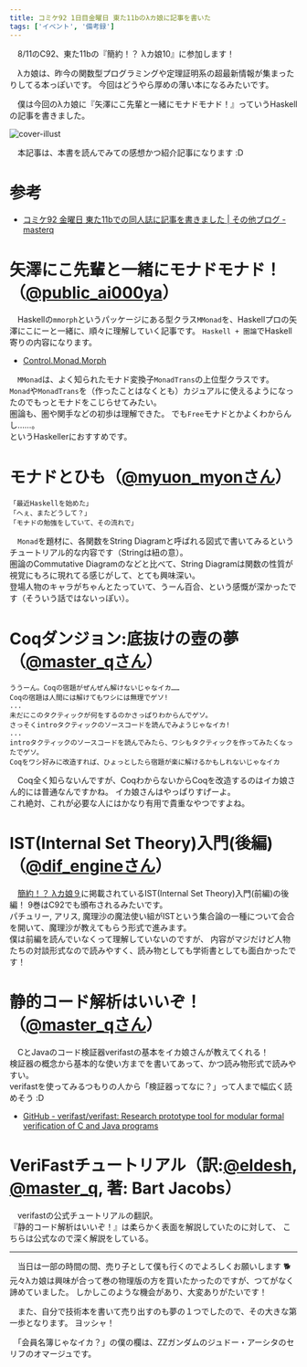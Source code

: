 ```yaml
---
title: コミケ92 1日目金曜日 東た11bのλカ娘に記事を書いた
tags: ['イベント', '備考録']
---
```

　8/11のC92、東た11bの『簡約！？ λカ娘10』に参加します！

　λカ娘は、昨今の関数型プログラミングや定理証明系の超最新情報が集まったりしてる本っぽいです。
今回はどうやら厚めの薄い本になるみたいです。

　僕は今回のλカ娘に『矢澤にこ先輩と一緒にモナドモナド！』っていうHaskellの記事を書きました。

![cover-illust](/2017-08-06-ikamusume-yaruzo/cover.png)


　本記事は、本書を読んでみての感想かつ紹介記事になります :D


# 参考

- [コミケ92 金曜日 東た11bでの同人誌に記事を書きました | その他ブログ - masterq](https://kiwamu.wordpress.com/2017/08/04/コミケ92-金曜日-東た11bでの同人誌に記事を書きまし/)


# 矢澤にこ先輩と一緒にモナドモナド！（[\@public_ai000ya](https://twitter.com/public_ai000ya)）
　Haskellの`mmorph`というパッケージにある型クラス`MMonad`を、Haskellプロの矢澤にこにーと一緒に、順々に理解していく記事です。
`Haskell + 圏論`でHaskell寄りの内容になります。

- [Control.Monad.Morph](https://www.stackage.org/haddock/lts-8.11/mmorph-1.0.9/Control-Monad-Morph.html#t:MMonad)

　`MMonad`は、よく知られたモナド変換子`MonadTrans`の上位型クラスです。  
`Monad`や`MonadTrans`を（作ったことはなくとも）カジュアルに使えるようになったのでもっとモナドをこじらせてみたい。  
圏論も、圏や関手などの初歩は理解できた。 でも`Free`モナドとかよくわからんし……。  
というHaskellerにおすすめです。


# モナドとひも（[\@myuon_myonさん](https://twitter.com/myuon_myon)）
```
「最近Haskellを始めた」
「へぇ、またどうして？」
「モナドの勉強をしていて、その流れで」
```

　`Monad`を題材に、各関数をString Diagramと呼ばれる図式で書いてみるというチュートリアル的な内容です（Stringは紐の意）。  
圏論のCommutative Diagramのなどと比べて、String Diagramは関数の性質が視覚にもろに現れてる感じがして、とても興味深い。  
登場人物のキャラがちゃんとたっていて、うーん百合、という感慨が深かったです（そういう話ではないっぽい）。


# Coqダンジョン:底抜けの壺の夢（[\@master_qさん](https://twitter.com/masterq_mogumog)）
```
ううーん。Coqの宿題がぜんぜん解けないじゃなイカ……
Coqの宿題は人間には解けてもワシには無理でゲソ!
...
未だにこのタクティックが何をするのかさっぱりわからんでゲソ。
さっそくintroタクティックのソースコードを読んでみようじゃなイカ!
...
introタクティックのソースコードを読んでみたら、ワシもタクティックを作ってみたくなったでゲソ。
Coqをワシ好みに改造すれば、ひょっとしたら宿題が楽に解けるかもしれないじゃなイカ
```

　Coq全く知らないんですが、CoqわからないからCoqを改造するのはイカ娘さん的には普通なんですかね。
イカ娘さんはやっぱりすげーよ。  
これ絶対、これが必要な人にはかなり有用で貴重なやつですよね。


# IST(Internal Set Theory)入門(後編)（[\@dif_engineさん](https://twitter.com/dif_engine)）
　[簡約！？ λカ娘９](http://www.paraiso-lang.org/ikmsm/books/c90.html)に掲載されているIST(Internal Set Theory)入門(前編)の後編！
9巻はC92でも頒布されるみたいです。  
パチュリー, アリス, 魔理沙の魔法使い組がISTという集合論の一種について会合を開いて、魔理沙が教えてもらう形式で進みます。  
僕は前編を読んでいなくって理解していないのですが、
内容がマジだけど人物たちの対談形式なので読みやすく、読み物としても学術書としても面白かったです！


# 静的コード解析はいいぞ！（[\@master_qさん](https://twitter.com/masterq_mogumog)）
　CとJavaのコード検証器verifastの基本をイカ娘さんが教えてくれる！  
検証器の概念から基本的な使い方までを書いてあって、かつ読み物形式で読みやすい。  
verifastを使ってみるつもりの人から「検証器ってなに？」って人まで幅広く読めそう :D

- [GitHub - verifast/verifast: Research prototype tool for modular formal verification of C and Java programs](https://github.com/verifast/verifast)


# VeriFastチュートリアル（訳:[\@eldesh](https://twitter.com/eldesh), [\@master_q](https://twitter.com/eldesh), 著: Bart Jacobs）
　verifastの公式チュートリアルの翻訳。  
『静的コード解析はいいぞ！』は柔らかく表面を解説していたのに対して、
こちらは公式なので深く解説をしている。

- - -

　当日は一部の時間の間、売り子として僕も行くのでよろしくお願いします :dog2:  
元々λカ娘は興味が合って巻の物理版の方を買いたかったのですが、つてがなく諦めていました。
しかしこのような機会があり、大変ありがたいです！

　また、自分で技術本を書いて売り出すのも夢の１つでしたので、その大きな第一歩となります。
ヨッシャ！

　「会員名簿じゃなイカ？」の僕の欄は、ZZガンダムのジュドー・アーシタのセリフのオマージュです。
